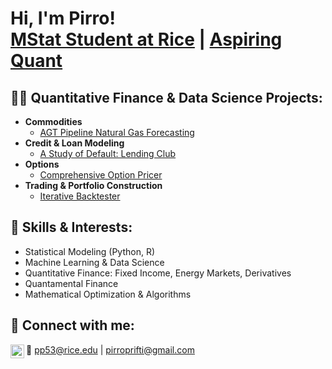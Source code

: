 <h1>Hi, I'm Pirro! <br/><a href="https://profiles.rice.edu/student/pirro-prifti">MStat Student at Rice</a> | <a href="https://www.linkedin.com/in/pirroprifti/">Aspiring Quant</a></h1>

<h2>👨‍💻 Quantitative Finance & Data Science Projects:</h2>

- <b>Commodities</b>
  - [AGT Pipeline Natural Gas Forecasting](https://github.com/pirroprifti/AGT-Pipeline-Natural-Gas-Forecasting)
- <b>Credit & Loan Modeling</b>
  - [A Study of Default: Lending Club](https://github.com/pirroprifti/A-Study-of-Default-Lending-Club/tree/main) 
- <b>Options</b>
  - [Comprehensive Option Pricer](https://github.com/pirroprifti/Options-Pricer)
- <b>Trading & Portfolio Construction</b>
  - [Iterative Backtester](https://github.com/pirroprifti/Iterative-Backtester/tree/main)
  
<h2>🚀 Skills & Interests:</h2>
<ul>
  <li>Statistical Modeling (Python, R)</li>
  <li>Machine Learning & Data Science</li>
  <li>Quantitative Finance: Fixed Income, Energy Markets, Derivatives</li>
  <li>Quantamental Finance</li>
  <li>Mathematical Optimization & Algorithms</li>
</ul>

<h2> 🤳 Connect with me:</h2>

[<img align="left" alt="JoshMadakor | LinkedIn" width="22px" src="https://cdn.jsdelivr.net/npm/simple-icons@v3/icons/linkedin.svg" />][linkedin]

[linkedin]: https://www.linkedin.com/in/pirroprifti/
📧 [pp53@rice.edu](mailto:pp53@rice.edu) | [pirroprifti@gmail.com](mailto:pirroprifti@gmail.com)

<!--
**pirroprifti/pirroprifti** is a ✨ _special_ ✨ repository because its `README.md` (this file) appears on your GitHub profile.

Here are some ideas to get you started:

- 🔭 I’m currently working on ...
- 🌱 I’m currently learning ...
- 👯 I’m looking to collaborate on ...
- 🤔 I’m looking for help with ...
- 💬 Ask me about ...
- 📫 How to reach me: ...
- 😄 Pronouns: ...
- ⚡ Fun fact: ...
-->
